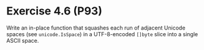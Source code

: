 # Exercise 4.6 (P93)

Write an in-place function that squashes each run of adjacent Unicode spaces
(see `unicode.IsSpace`) in a UTF-8-encoded `[]byte` slice into a single ASCII space.
